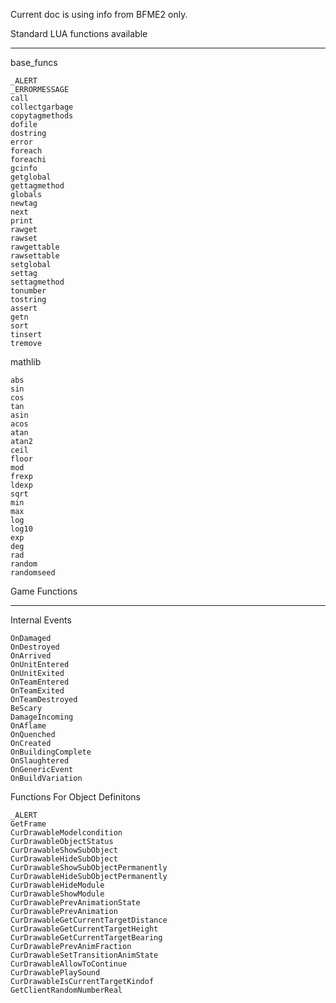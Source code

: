 Current doc is using info from BFME2 only.  

Standard LUA functions available

----
base_funcs
```
_ALERT
_ERRORMESSAGE
call
collectgarbage
copytagmethods
dofile
dostring
error
foreach
foreachi
gcinfo
getglobal
gettagmethod
globals
newtag
next
print
rawget
rawset
rawgettable
rawsettable
setglobal
settag
settagmethod
tonumber
tostring
assert
getn
sort
tinsert
tremove
```







mathlib
```
abs
sin
cos
tan
asin
acos
atan
atan2
ceil
floor
mod
frexp
ldexp
sqrt
min
max
log
log10
exp
deg
rad
random
randomseed
```


Game Functions

----
Internal Events
```
OnDamaged
OnDestroyed
OnArrived
OnUnitEntered
OnUnitExited
OnTeamEntered
OnTeamExited
OnTeamDestroyed
BeScary
DamageIncoming
OnAflame
OnQuenched
OnCreated
OnBuildingComplete
OnSlaughtered
OnGenericEvent
OnBuildVariation
```

Functions For Object Definitons
```
_ALERT
GetFrame
CurDrawableModelcondition
CurDrawableObjectStatus
CurDrawableShowSubObject
CurDrawableHideSubObject
CurDrawableShowSubObjectPermanently
CurDrawableHideSubObjectPermanently
CurDrawableHideModule
CurDrawableShowModule
CurDrawablePrevAnimationState
CurDrawablePrevAnimation
CurDrawableGetCurrentTargetDistance
CurDrawableGetCurrentTargetHeight
CurDrawableGetCurrentTargetBearing
CurDrawablePrevAnimFraction
CurDrawableSetTransitionAnimState
CurDrawableAllowToContinue
CurDrawablePlaySound
CurDrawableIsCurrentTargetKindof
GetClientRandomNumberReal
```
